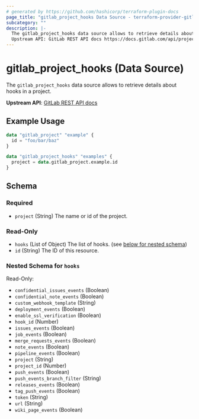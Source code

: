```yaml
---
# generated by https://github.com/hashicorp/terraform-plugin-docs
page_title: "gitlab_project_hooks Data Source - terraform-provider-gitlab"
subcategory: ""
description: |-
  The gitlab_project_hooks data source allows to retrieve details about hooks in a project.
  Upstream API: GitLab REST API docs https://docs.gitlab.com/api/project_webhooks/#list-webhooks-for-a-project
---
```


# gitlab_project_hooks (Data Source)

The `gitlab_project_hooks` data source allows to retrieve details about hooks in a project.

**Upstream API**: [GitLab REST API docs](https://docs.gitlab.com/api/project_webhooks/#list-webhooks-for-a-project)

## Example Usage

```terraform
data "gitlab_project" "example" {
  id = "foo/bar/baz"
}

data "gitlab_project_hooks" "examples" {
  project = data.gitlab_project.example.id
}
```

<!-- schema generated by tfplugindocs -->
## Schema

### Required

- `project` (String) The name or id of the project.

### Read-Only

- `hooks` (List of Object) The list of hooks. (see [below for nested schema](#nestedatt--hooks))
- `id` (String) The ID of this resource.

<a id="nestedatt--hooks"></a>
### Nested Schema for `hooks`

Read-Only:

- `confidential_issues_events` (Boolean)
- `confidential_note_events` (Boolean)
- `custom_webhook_template` (String)
- `deployment_events` (Boolean)
- `enable_ssl_verification` (Boolean)
- `hook_id` (Number)
- `issues_events` (Boolean)
- `job_events` (Boolean)
- `merge_requests_events` (Boolean)
- `note_events` (Boolean)
- `pipeline_events` (Boolean)
- `project` (String)
- `project_id` (Number)
- `push_events` (Boolean)
- `push_events_branch_filter` (String)
- `releases_events` (Boolean)
- `tag_push_events` (Boolean)
- `token` (String)
- `url` (String)
- `wiki_page_events` (Boolean)
